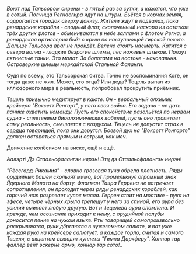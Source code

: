 *Воют над Тальсором сирены - в пятый раз за сутки, а кажется, что уже в сотый. Полчища Регнасгира идут на штурм. Бьётся в корчах земля, содрогается городок сверху донизу. Жители ждут в подвалах, пока ренардские корабли - сводный флот, сколоченный наскоро из остатков трёх других флотов - обмениваются в небе залпами с флотом Регна, а ренардская артиллерия бьёт с крыш по наступающей гирской пехоте. Дальше Тальсора враг не пройдёт. Велено стоять насмерть. Катится с севера волна - гладкие безрогие шлемы, лес ножевых штыков. Ползут пятнистые танки. Это молот. За болотами на востоке - наковальня. Островерхие шлемы меркайтской Стальной Фаланги.*

Судя по всему, это Тальсорская битва. Точно не воспоминания Когё, он тогда даже не жил. Может, его отца? Или деда? Тецель выпал из иллюзорного мира в реальность, попробовал прокрутить приёмник.

*Тецель привычно медитирует в каюте. Он - вербальный алхимик крейсера "Воксетт Ренгарт", у него своя война. Его задача - не дать панике охватить команду. Пусть его спокойствие разольётся по нервам судна - сплетениям биоалхимических кабелей, пусть оно пропитает саму реальность, смешается с воздухом. Тецель не допустит страх в сердца товарищей, пока они дерутся. Боевой дух на "Воксетт Ренгарте" должен оставаться прямым и острым, как меч.*

Движение колёсиком на виске, ещё и ещё.

*Аалэрт! Дэ Стаальсфалангэн иирэн! Этц дэ Стаальсфалангэн иирэн!*

*"Рёссгард-Рикамия" - словно грозовая туча обрела плотность. Ряды орудийных башен скользят мимо, вот промелькнул огромный знак Ядерного Молота на борту. Флагман Таэра Геррена не встречает сопротивления, он проходит через ряды ренардских кораблей, как горячий нож разрезает кусок масла. Геррен стоит на мостике - рука на эфесе, четыре чёрных крыла трепещут у него за спиной, его аура без усилий сминает любую другую. Вот и Тецелева аура сломлена. И прежде, чем осознание приходит к нему, с орудийной палубы доносится пение на чужом языке. Рты товарищей самопроизвольно раскрываются, руки дёргаются в чужеземном салюте, и вот уже каждая рука на крейсере салютует, а каждое горло, считая и самого Тецеля, с акцентом выводит куплеты "Гимна Даркферу". Хоннар тар фаллер вёйт эскерне армэ, хоннар тар сото!..*
